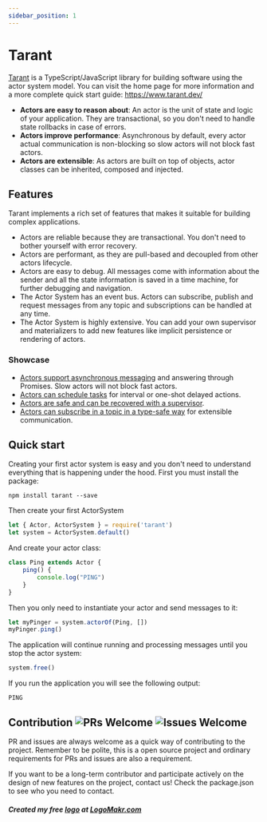 ```yaml
---
sidebar_position: 1
---
```


# Tarant

[Tarant](https://www.tarant.dev/) is a TypeScript/JavaScript library for building software using the actor system model.
You can visit the home page for more information and a more complete quick start guide: https://www.tarant.dev/

* **Actors are easy to reason about**: An actor is the unit of state and logic of your application.
They are transactional, so you don't need to handle state rollbacks in case of errors.
* **Actors improve performance**: Asynchronous by default, every actor actual communication is non-blocking so slow actors will not block fast actors.
* **Actors are extensible**: As actors are built on top of objects, actor classes can be inherited, 
composed and injected.

## Features

Tarant implements a rich set of features that makes it suitable for building complex applications.

* Actors are reliable because they are transactional. You don't need to bother yourself with error recovery.
* Actors are performant, as they are pull-based and decoupled from other actors lifecycle.
* Actors are easy to debug. All messages come with information about the sender and all the state information is saved
in a time machine, for further debugging and navigation.
* The Actor System has an event bus. Actors can subscribe, publish and request messages from any topic and subscriptions
can be handled at any time.
* The Actor System is highly extensive. You can add your own supervisor and materializers to add new features like
implicit persistence or rendering of actors.

### Showcase
* [Actors support asynchronous messaging](/docs/examples/ping-pong) and answering through Promises. Slow actors will not block fast actors.
* [Actors can schedule tasks](/docs/examples/schedules) for interval or one-shot delayed actions.
* [Actors are safe and can be recovered with a supervisor](/docs/components/supervisors).
* [Actors can subscribe in a topic in a type-safe way](/docs/examples/pub-sub) for extensible communication.

## Quick start

Creating your first actor system is easy and you don't need to understand everything that is happening under the hood.
First you must install the package:

`npm install tarant --save`

Then create your first ActorSystem

```js
let { Actor, ActorSystem } = require('tarant')
let system = ActorSystem.default()
```

And create your actor class:

```js
class Ping extends Actor {
    ping() {
        console.log("PING")
    }
}
```

Then you only need to instantiate your actor and send messages to it:

```js
let myPinger = system.actorOf(Ping, [])
myPinger.ping()
```

The application will continue running and processing messages until you stop the actor system:

```js
system.free()
```
If you run the application you will see the following output:

```
PING
```

## Contribution ![PRs Welcome](https://img.shields.io/badge/PRs-welcome-brightgreen.svg) ![Issues Welcome](https://img.shields.io/badge/issues-welcome-brightgreen.svg)

PR and issues are always welcome as a quick way of contributing to the project. Remember to be polite, this is a open source
project and ordinary requirements for PRs and issues are also a requirement.

If you want to be a long-term contributor and participate actively on the design of new features on the project, contact
us! Check the package.json to see who you need to contact.

##### Created my free [logo](https://logomakr.com/43ipOz) at <a href="http://logomakr.com" title="Logo Makr">LogoMakr.com</a> 
